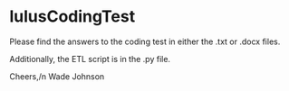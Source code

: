 # lulusCodingTest

Please find the answers to the coding test in either the .txt or .docx files.

Additionally, the ETL script is in the .py file.

Cheers,/n
Wade Johnson
